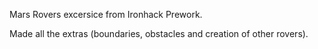 Mars Rovers excersice from Ironhack Prework.

Made all the extras (boundaries, obstacles and creation of other rovers).
